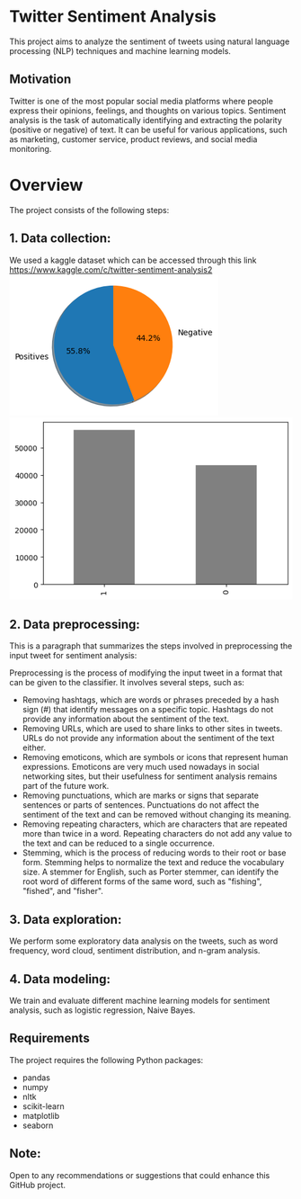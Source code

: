 # Twitter Sentiment Analysis

This project aims to analyze the sentiment of tweets using natural language processing (NLP) techniques and machine learning models.

## Motivation

Twitter is one of the most popular social media platforms where people express their opinions, feelings, and thoughts on various topics. Sentiment analysis is the task of automatically identifying and extracting the polarity (positive or  negative) of text. It can be useful for various applications, such as marketing, customer service, product reviews, and social media monitoring.

# Overview

The project consists of the following steps:

## 1. Data collection:
 We used a kaggle dataset which can be accessed through this link https://www.kaggle.com/c/twitter-sentiment-analysis2
 <img src = "https://github.com/Farah-DeebaJ/TwitterSentimentAnalysis/blob/main/VisualCharts/comparison.png" alt ="pos_neg chart">
 </br>
  <img src = "https://github.com/Farah-DeebaJ/TwitterSentimentAnalysis/blob/main/VisualCharts/compare.png" alt ="pos_neg chart">
## 2.  Data preprocessing: 
This is a paragraph that summarizes the steps involved in preprocessing the input tweet for sentiment analysis:

Preprocessing is the process of modifying the input tweet in a format that can be given to the classifier. It involves several steps, such as:

- Removing hashtags, which are words or phrases preceded by a hash sign (#) that identify messages on a specific topic. Hashtags do not provide any information about the sentiment of the text.
- Removing URLs, which are used to share links to other sites in tweets. URLs do not provide any information about the sentiment of the text either.
- Removing emoticons, which are symbols or icons that represent human expressions. Emoticons are very much used nowadays in social networking sites, but their usefulness for sentiment analysis remains part of the future work.
- Removing punctuations, which are marks or signs that separate sentences or parts of sentences. Punctuations do not affect the sentiment of the text and can be removed without changing its meaning.
- Removing repeating characters, which are characters that are repeated more than twice in a word. Repeating characters do not add any value to the text and can be reduced to a single occurrence.
- Stemming, which is the process of reducing words to their root or base form. Stemming helps to normalize the text and reduce the vocabulary size. A stemmer for English, such as Porter stemmer, can identify the root word of different forms of the same word, such as "fishing", "fished", and "fisher".
## 3. Data exploration: 
We perform some exploratory data analysis on the tweets, such as word frequency, word cloud, sentiment distribution, and n-gram analysis.
## 4. Data modeling:
 We train and evaluate different machine learning models for sentiment analysis, such as logistic regression, Naive Bayes.

## Requirements

The project requires the following Python packages:

- pandas
- numpy
- nltk
- scikit-learn
- matplotlib
- seaborn

## Note:
Open to any recommendations or suggestions that could enhance this GitHub project.
